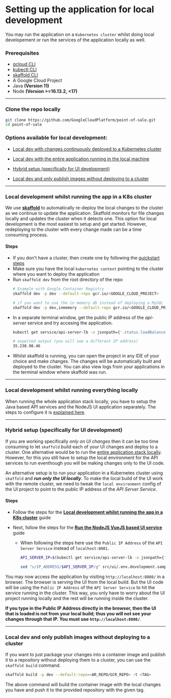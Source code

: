 # Setting up the application for local development

You may run the application on a `Kubernetes cluster` whilst doing local
developement or run the services of the application locally as well.

### Prerequisites

- [gcloud CLI](https://cloud.google.com/sdk/docs/install)
- [kubectl CLI](https://kubernetes.io/docs/tasks/tools/)
- [skaffold CLI](https://skaffold.dev/docs/install/)
- A Google Cloud Project
- Java **(Version 11)**
- Node **(Version >=16.13.2, <17)**

---
### Clone the repo locally

```sh
git clone https://github.com/GoogleCloudPlatform/point-of-sale.git
cd point-of-sale
```

### Options available for local development:
- [Local dev with changes continuously deployed to a Kubernetes cluster](#local-development-whilst-running-the-app-in-a-k8s-cluster)

- [Local dev with the entire application running in the local machine](#local-development-whilst-running-everything-locally)

- [Hybrid setup (specifically for UI development)](#hybrid-setup-specifically-for-ui-development)

- [Local dev and only publish images without deploying to a cluster](#hybrid-setup-specifically-for-ui-development)
---

### Local development whilst running the app in a K8s cluster

We use [**skaffold**](https://skaffold.dev) to automatically re-deploy the local
changes to the cluster as we continue to update the application. Skaffold
monitors for file changes locally and updates the cluster when it detects one.
This option for local development is the most easiest to setup and get started.
However, redeploying to the cluster with every change made can be a time
consuming process.

#### Steps
- If you don't have a cluster, then create one by following the [quickstart steps](/docs/quickstart.md)
- Make sure you have the local `kubernetes context` pointing to the cluster
  where you want to deploy the application
- Run `skaffold dev` from the root directory of the repo
  ```sh
  # Example with Google Container Registry
  skaffold dev -p dev --default-repo gcr.io/<GOOGLE_CLOUD_PROJECT>

  # if you want to use the in memory db instead of deploying a MySQL container
  skaffold dev -p dev,inmemory --default-repo gcr.io/<GOOGLE_CLOUD_PROJECT>
  ```
- In a separate terminal window, get the public IP address of the _api-server_
  service and try accesing the application.
  ```sh
  kubectl get service/api-server-lb -o jsonpath={'.status.loadBalancer.ingress[0].ip'}
  ```
  ```sh
  # expected output (you will see a different IP address)
  35.238.98.46
  ```
- Whilst skaffold is running, you can open the project in any IDE of your choice and
  make changes. The changes will be automatically built and deployed to the
  cluster. You can also view logs from your applications in the terminal window
  where skaffold was run.
---

### Local development whilst running everything locally

When running the whole application stack locally, you have to setup the Java
based API services and the NodeJS UI application separately. The steps to configure
it is [explained here](local-dev-everything-local.md).

---

### Hybrid setup (specifically for UI development)

If you are working specifically _only on UI changes_ then it can be too time
consuming to let `skaffold` build each of your UI changes and deploy to a cluster.
One alternative would be to run the [entire application stack locally](#local-development-whilst-running-everything-locally). However, for this you
still have to setup the local environment for the API services to run eventhough
you will be making changes only to the UI code.

An alternative setup is to run your application in a Kubernetes cluster using
`skaffold` and ***run only the UI locally***. To make the local build of the UI
work with the remote cluster, we need to tweak the `local environment` config of
the UI project to point to the public IP address of the _API Server Service_.

#### Steps
- Follow the steps for the [**Local development whilst running the app in a K8s cluster**](#local-development-whilst-running-the-app-in-a-k8s-cluster) guide
- Next, follow the steps for the [**Run the **NodeJS VueJS** based UI service**](local-dev-everything-local.md#run-the-nodejs-vuejs-based-ui-service) guide

  - When following the steps here use the `Public IP Address` of the
    `API Server Service` instead of `localhost:8081`.

    ```sh
    API_SERVER_IP=$(kubectl get service/api-server-lb -o jsonpath={'.status.loadBalancer.ingress[0].ip'})

    sed "s/IP_ADDRESS/$API_SERVER_IP/g" src/ui/.env.development.sample > src/ui/.env.development.local
    ```

You may now access the application by visiting `http://localhost:8080/` in a
browser. The browser is serving the UI from the local build. But the UI code
will be using the `Public IP Address` of the `API Server Service` to hit the
service running in the cluster. This way, you only have to worry about the UI
project running locally and the rest will be running inside the cluster.

**If you type in the Public IP Address directly in the browser, then the UI that
is loaded is not from your local build; thus you will not see your changes
through that IP. You must use `http://localhost:8080/`**.

---

### Local dev and only publish images without deploying to a cluster

If you want to just package your changes into a container image and publish it
to a repository without deploying them to a cluster, you can use the `skaffold build`
command.

```sh
skaffold build -p dev --default-repo=<AR_REPO/GCR_REPO> -t <TAG>
```
The above command will build the container image with the local changes you have
and push it to the provided repository with the given tag.
